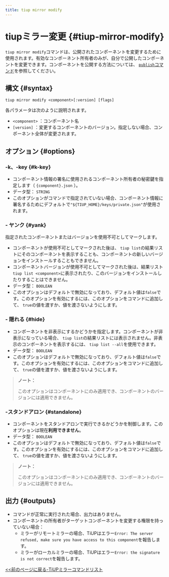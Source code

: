 ```yaml
---
title: tiup mirror modify
---
```


# tiupミラー変更 {#tiup-mirror-modify}

`tiup mirror modify`コマンドは、公開されたコンポーネントを変更するために使用されます。有効なコンポーネント所有者のみが、自分で公開したコンポーネントを変更できます。コンポーネントを公開する方法については、 [`publish`コマンド](/tiup/tiup-command-mirror-publish.md)を参照してください。

## 構文 {#syntax}

```shell
tiup mirror modify <component>[:version] [flags]
```

各パラメータは次のように説明されます。

-   `<component>` ：コンポーネント名
-   `[version]` ：変更するコンポーネントのバージョン。指定しない場合、コンポーネント全体が変更されます。

## オプション {#options}

### -k、-key {#k-key}

-   コンポーネント情報の署名に使用されるコンポーネント所有者の秘密鍵を指定します（ `{component}.json` ）。
-   データ型： `STRING`
-   このオプションがコマンドで指定されていない場合、コンポーネント情報に署名するためにデフォルトで`"${TIUP_HOME}/keys/private.json"`が使用されます。

### - ヤンク {#yank}

指定されたコンポーネントまたはバージョンを使用不可としてマークします。

-   コンポーネントが使用不可としてマークされた後は、 `tiup list`の結果リストにそのコンポーネントを表示することも、コンポーネントの新しいバージョンをインストールすることもできません。
-   コンポーネントバージョンが使用不可としてマークされた後は、結果リスト`tiup list <component>`に表示されたり、このバージョンをインストールしたりすることはできません。
-   データ型： `BOOLEAN`
-   このオプションはデフォルトで無効になっており、デフォルト値は`false`です。このオプションを有効にするには、このオプションをコマンドに追加して、 `true`の値を渡すか、値を渡さないようにします。

### - 隠れる {#hide}

-   コンポーネントを非表示にするかどうかを指定します。コンポーネントが非表示になっている場合、 `tiup list`の結果リストには表示されません。非表示のコンポーネントを表示するには、 `tiup list --all`を使用できます。
-   データ型： `BOOLEAN`
-   このオプションはデフォルトで無効になっており、デフォルト値は`false`です。このオプションを有効にするには、このオプションをコマンドに追加して、 `true`の値を渡すか、値を渡さないようにします。

> <strong>ノート：</strong>
>
> このオプションはコンポーネントにのみ適用でき、コンポーネントのバージョンには適用できません。

### -スタンドアロン {#standalone}

-   コンポーネントをスタンドアロンで実行できるかどうかを制御します。このオプションは現在<strong>利用できません</strong>。
-   データ型： `BOOLEAN`
-   このオプションはデフォルトで無効になっており、デフォルト値は`false`です。このオプションを有効にするには、このオプションをコマンドに追加して、 `true`の値を渡すか、値を渡さないようにします。

> <strong>ノート：</strong>
>
> このオプションはコンポーネントにのみ適用でき、コンポーネントのバージョンには適用できません。

## 出力 {#outputs}

-   コマンドが正常に実行された場合、出力はありません。
-   コンポーネントの所有者がターゲットコンポーネントを変更する権限を持っていない場合：
    -   ミラーがリモートミラーの場合、TiUPはエラー`Error: The server refused, make sure you have access to this component`を報告します。
    -   ミラーがローカルミラーの場合、TiUPはエラー`Error: the signature is not correct`を報告します。

[&lt;&lt;前のページに戻る-TiUPミラーコマンドリスト](/tiup/tiup-command-mirror.md#command-list)
